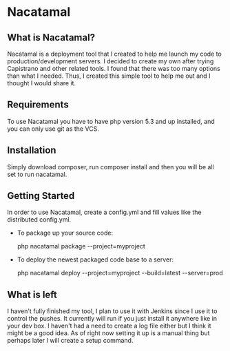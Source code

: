 Nacatamal
=========

What is Nacatamal?
------------------

Nacatamal is a deployment tool that I created to help me launch my code to production/development servers. I decided to 
create my own after trying Capistrano and other related tools. I found that there was too many options than what
I needed. Thus, I created this simple tool to help me out and I thought I would share it.

Requirements
------------

To use Nacatamal you have to have php version 5.3 and up installed, and you can only use git as the VCS.

Installation
------------

Simply download composer, run composer install and then you will be all set to run nacatamal.

Getting Started
----------------

In order to use Nacatamal, create a config.yml and fill values like the distributed config.yml.

*   To package up your source code:

       php nacatamal package --project=myproject

*   To deploy the newest packaged code base to a server:

       php nacatamal deploy --project=myproject --build=latest --server=prod

What is left
-------------

I haven't fully finished my tool, I plan to use it with Jenkins since I use it to control the pushes. It currently
will run if you just install it anywhere like in your dev box. I haven't had a need to create a log file either but
I think it might be a good idea. As of right now setting it up is a manual thing but perhaps later I will create a setup
command.